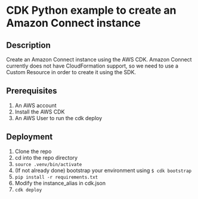 
# CDK Python example to create an Amazon Connect instance

## Description
Create an Amazon Connect instance using the AWS CDK.
Amazon Connect currently does not have CloudFormation support, so we need to use a Custom Resource in order to create it using the SDK.

## Prerequisites
1. An AWS account
1. Install the AWS CDK
1. An AWS User to run the cdk deploy

## Deployment

1. Clone the repo
1. cd into the repo directory
1. `source .venv/bin/activate`
1. (If not already done) bootstrap your environment using ``` $ cdk bootstrap ```
1. `pip install -r requirements.txt`
1. Modify the instance_alias in cdk.json
1. `cdk deploy`